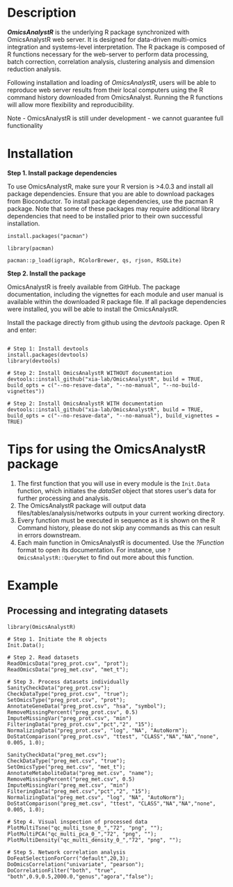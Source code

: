 
# Description

**_OmicsAnalystR_** is the underlying R package synchronized with OmicsAnalystR web server. It is designed for data-driven multi-omics integration and systems-level interpretation. The R package is composed of R functions necessary for the web-server to perform data processing, batch correction, correlation analysis, clustering analysis and dimension reduction analysis.

Following installation and loading of _OmicsAnalystR_, users will be able to reproduce web server results from their local computers using the R command history downloaded from OmicsAnalyst. Running the R functions will allow more flexibility and reproducibility.

Note - OmicsAnalystR is still under development - we cannot guarantee full functionality
# Installation

**Step 1. Install package dependencies**

To use OmicsAnalystR, make sure your R version is >4.0.3 and install all package dependencies. Ensure that you are able to download packages from Bioconductor. To install package dependencies, use the pacman R package. Note that some of these packages may require additional library dependencies that need to be installed prior to their own successful installation.

```
install.packages("pacman")

library(pacman)

pacman::p_load(igraph, RColorBrewer, qs, rjson, RSQLite)
```

**Step 2. Install the package**

OmicsAnalystR is freely available from GitHub. The package documentation, including the vignettes for each module and user manual is available within the downloaded R package file. If all package dependencies were installed, you will be able to install the OmicsAnalystR. 

Install the package directly from github using the _devtools_ package. Open R and enter:

```

# Step 1: Install devtools
install.packages(devtools)
library(devtools)

# Step 2: Install OmicsAnalystR WITHOUT documentation
devtools::install_github("xia-lab/OmicsAnalystR", build = TRUE, build_opts = c("--no-resave-data", "--no-manual", "--no-build-vignettes"))

# Step 2: Install OmicsAnalystR WITH documentation
devtools::install_github("xia-lab/OmicsAnalystR", build = TRUE, build_opts = c("--no-resave-data", "--no-manual"), build_vignettes = TRUE)
```

# Tips for using the OmicsAnalystR package

1. The first function that you will use in every module is the `Init.Data` function, which initiates the _dataSet_ object that stores user's data for further processing and analysis.
2. The OmicsAnalystR package will output data files/tables/analysis/networks outputs in your current working directory.
3. Every function must be executed in sequence as it is shown on the R Command history, please do not skip any commands as this can result in errors downstream.
4. Each main function in OmicsAnalystR is documented. Use the _?Function_ format to open its documentation. For instance, use `?OmicsAnalystR::QueryNet` to find out more about this function.

# Example

## Processing and integrating datasets

```
library(OmicsAnalystR)

# Step 1. Initiate the R objects
Init.Data();

# Step 2. Read datasets
ReadOmicsData("preg_prot.csv", "prot");
ReadOmicsData("preg_met.csv", "met_t");

# Step 3. Process datasets individually
SanityCheckData("preg_prot.csv");
CheckDataType("preg_prot.csv", "true");
SetOmicsType("preg_prot.csv", "prot");
AnnotateGeneData("preg_prot.csv", "hsa", "symbol");
RemoveMissingPercent("preg_prot.csv", 0.5)
ImputeMissingVar("preg_prot.csv", "min")
FilteringData("preg_prot.csv","pct","2", "15");
NormalizingData("preg_prot.csv", "log", "NA", "AutoNorm");
DoStatComparison("preg_prot.csv", "ttest", "CLASS","NA","NA","none", 0.005, 1.0);

SanityCheckData("preg_met.csv");
CheckDataType("preg_met.csv", "true");
SetOmicsType("preg_met.csv", "met_t");
AnnotateMetaboliteData("preg_met.csv", "name");
RemoveMissingPercent("preg_met.csv", 0.5)
ImputeMissingVar("preg_met.csv", "min")
FilteringData("preg_met.csv","pct","2", "15");
NormalizingData("preg_met.csv", "log", "NA", "AutoNorm");
DoStatComparison("preg_met.csv", "ttest", "CLASS","NA","NA","none", 0.005, 1.0);

# Step 4. Visual inspection of processed data
PlotMultiTsne("qc_multi_tsne_0_","72", "png", "");
PlotMultiPCA("qc_multi_pca_0_","72", "png", "");
PlotMultiDensity("qc_multi_density_0_","72", "png", "");

# Step 5. Network correlation analysis
DoFeatSelectionForCorr("default",20,3);
DoOmicsCorrelation("univariate", "pearson");
DoCorrelationFilter("both", "true", "both",0.9,0.5,2000.0,"genus","agora","false");
```


